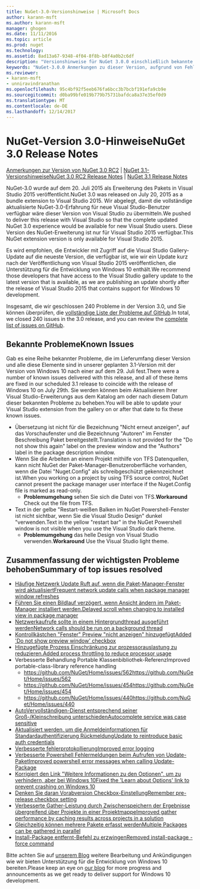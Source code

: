```yaml
---
title: NuGet-3.0-Versionshinweise | Microsoft Docs
author: karann-msft
ms.author: karann-msft
manager: ghogen
ms.date: 11/11/2016
ms.topic: article
ms.prod: nuget
ms.technology: 
ms.assetid: 8ad13a67-9348-4f04-8f8b-b8f4a0b2c6df
description: "Versionshinweise für NuGet 3.0.0 einschließlich bekannte Probleme, Fehlerbehebungen, Funktionen und Archivierung von dcrs Design."
keywords: "NuGet-3.0.0 Anmerkungen zu dieser Version, aufgrund von Fehlerbehebungen, bekannte Probleme, zusätzliche Funktionen, Archivierung von dcrs Design"
ms.reviewer:
- karann-msft
- unniravindranathan
ms.openlocfilehash: 95c4bf92f5eeb676fa6bcc3b7bcbf191efa9cb9e
ms.sourcegitcommit: d0ba99bfe019b779b75731bafdca8a37e35ef0d9
ms.translationtype: MT
ms.contentlocale: de-DE
ms.lasthandoff: 12/14/2017
---
```

# <a name="nuget-30-release-notes"></a><span data-ttu-id="6c5ed-104">NuGet-Version 3.0-Hinweise</span><span class="sxs-lookup"><span data-stu-id="6c5ed-104">NuGet 3.0 Release Notes</span></span>

<span data-ttu-id="6c5ed-105">[Anmerkungen zur Version von NuGet 3.0 RC2](../release-notes/nuget-3.0-RC2.md) | [NuGet 3.1-Versionshinweise](../release-notes/nuget-3.1.md)</span><span class="sxs-lookup"><span data-stu-id="6c5ed-105">[NuGet 3.0 RC2 Release Notes](../release-notes/nuget-3.0-RC2.md) | [NuGet 3.1 Release Notes](../release-notes/nuget-3.1.md)</span></span>

<span data-ttu-id="6c5ed-106">NuGet-3.0 wurde auf dem 20. Juli 2015 als Erweiterung des Pakets in Visual Studio 2015 veröffentlicht.</span><span class="sxs-lookup"><span data-stu-id="6c5ed-106">NuGet 3.0 was released on July 20, 2015 as a bundle extension to Visual Studio 2015.</span></span> <span data-ttu-id="6c5ed-107">Wir abgelegt, damit die vollständige aktualisierte NuGet-3.0-Erfahrung für neue Visual Studio-Benutzer verfügbar wäre dieser Version von Visual Studio zu übermitteln.</span><span class="sxs-lookup"><span data-stu-id="6c5ed-107">We pushed to deliver this release with Visual Studio so that the complete updated NuGet 3.0 experience would be available for new Visual Studio users.</span></span> <span data-ttu-id="6c5ed-108">Diese Version des NuGet-Erweiterung ist nur für Visual Studio 2015 verfügbar.</span><span class="sxs-lookup"><span data-stu-id="6c5ed-108">This NuGet extension version is only available for Visual Studio 2015.</span></span>

<span data-ttu-id="6c5ed-109">Es wird empfohlen, die Entwickler mit Zugriff auf die Visual Studio Gallery-Update auf die neueste Version, die verfügbar ist, wie wir ein Update kurz nach der Veröffentlichung von Visual Studio 2015 veröffentlichen, die Unterstützung für die Entwicklung von Windows 10 enthält.</span><span class="sxs-lookup"><span data-stu-id="6c5ed-109">We recommend those developers that have access to the Visual Studio gallery update to the latest version that is available, as we are publishing an update shortly after the release of Visual Studio 2015 that contains support for Windows 10 development.</span></span>

<span data-ttu-id="6c5ed-110">Insgesamt, die wir geschlossen 240 Probleme in der Version 3.0, und Sie können überprüfen, die [vollständige Liste der Probleme auf GitHub](https://github.com/NuGet/Home/issues?q=milestone%3A3.0.0-RTM+is%3Aclosed).</span><span class="sxs-lookup"><span data-stu-id="6c5ed-110">In total, we closed 240 issues in the 3.0 release, and you can review the [complete list of issues on GitHub](https://github.com/NuGet/Home/issues?q=milestone%3A3.0.0-RTM+is%3Aclosed).</span></span>

## <a name="known-issues"></a><span data-ttu-id="6c5ed-111">Bekannte Probleme</span><span class="sxs-lookup"><span data-stu-id="6c5ed-111">Known Issues</span></span>

<span data-ttu-id="6c5ed-112">Gab es eine Reihe bekannter Probleme, die im Lieferumfang dieser Version und alle diese Elemente sind in unserer geplanten 3.1-Version mit der Version von Windows 10 nach einer auf dem 29. Juli fest.</span><span class="sxs-lookup"><span data-stu-id="6c5ed-112">There were a number of known issues delivered with this release, and all of these items are fixed in our scheduled 3.1 release to coincide with the release of Windows 10 on July 29th.</span></span>  <span data-ttu-id="6c5ed-113">Sie werden können beim Aktualisieren Ihrer Visual Studio-Erweiterungs aus dem Katalog am oder nach diesem Datum dieser bekannten Probleme zu beheben.</span><span class="sxs-lookup"><span data-stu-id="6c5ed-113">You will be able to update your Visual Studio extension from the gallery on or after that date to fix these known issues.</span></span>

*  <span data-ttu-id="6c5ed-114">Übersetzung ist nicht für die Bezeichnung "Nicht erneut anzeigen", auf das Vorschaufenster und die Bezeichnung "Autoren" im Fenster Beschreibung Paket bereitgestellt.</span><span class="sxs-lookup"><span data-stu-id="6c5ed-114">Translation is not provided for the "Do not show this again" label on the preview window and the "Authors" label in the package description window.</span></span>
*  <span data-ttu-id="6c5ed-115">Wenn Sie die Arbeiten an einem Projekt mithilfe von TFS Datenquellen, kann nicht NuGet der Paket-Manager-Benutzeroberfläche vorhanden, wenn die Datei "Nuget.Config" als schreibgeschützt gekennzeichnet ist.</span><span class="sxs-lookup"><span data-stu-id="6c5ed-115">When you working on a project by using TFS source control, NuGet cannot present the package manager user interface if the Nuget.Config file is marked as read-only.</span></span>
   * <span data-ttu-id="6c5ed-116">**Problemumgehung** sehen Sie sich die Datei von TFS.</span><span class="sxs-lookup"><span data-stu-id="6c5ed-116">**Workaround** Check out the file from TFS.</span></span>
*  <span data-ttu-id="6c5ed-117">Text in der gelbe "Restart-weißen Balken im NuGet Powershell-Fenster ist nicht sichtbar, wenn Sie die Visual Studio Design" dunkel "verwenden.</span><span class="sxs-lookup"><span data-stu-id="6c5ed-117">Text in the yellow "restart bar" in the NuGet Powershell window is not visible when you use the Visual Studio dark theme.</span></span>
   * <span data-ttu-id="6c5ed-118">**Problemumgehung** das helle Design von Visual Studio verwenden.</span><span class="sxs-lookup"><span data-stu-id="6c5ed-118">**Workaround** Use the Visual Studio light theme.</span></span>


## <a name="summary-of-top-issues-resolved"></a><span data-ttu-id="6c5ed-119">Zusammenfassung der wichtigsten Probleme behoben</span><span class="sxs-lookup"><span data-stu-id="6c5ed-119">Summary of top issues resolved</span></span>

* [<span data-ttu-id="6c5ed-120">Häufige Netzwerk Update Ruft auf, wenn die Paket-Manager-Fenster wird aktualisiert</span><span class="sxs-lookup"><span data-stu-id="6c5ed-120">Frequent network update calls when package manager window refreshes</span></span>](https://github.com/NuGet/Home/issues/515)
* [<span data-ttu-id="6c5ed-121">Führen Sie einen Bildlauf verzögert, wenn Ansicht ändern im Paket-Manager installiert werden.</span><span class="sxs-lookup"><span data-stu-id="6c5ed-121">Delayed scroll when changing to installed view in package manager</span></span>](https://github.com/NuGet/Home/issues/519)
* [<span data-ttu-id="6c5ed-122">Netzwerkaufrufe sollte in einem Hintergrundthread ausgeführt werden</span><span class="sxs-lookup"><span data-stu-id="6c5ed-122">Network calls should be run on a background thread</span></span>](https://github.com/NuGet/Home/issues/516)
* [<span data-ttu-id="6c5ed-123">Kontrollkästchen "Fenster" Preview "nicht anzeigen" hinzugefügt</span><span class="sxs-lookup"><span data-stu-id="6c5ed-123">Added 'Do not show preview window' checkbox</span></span>](https://github.com/NuGet/Home/issues/566)
* [<span data-ttu-id="6c5ed-124">Hinzugefügte Prozess Einschränkung zur prozessorauslastung zu reduzieren.</span><span class="sxs-lookup"><span data-stu-id="6c5ed-124">Added process throttling to reduce processor usage</span></span>](https://github.com/NuGet/Home/issues/356)
* <span data-ttu-id="6c5ed-125">Verbesserte Behandlung Portable Klassenbibliothek-Referenz</span><span class="sxs-lookup"><span data-stu-id="6c5ed-125">Improved portable-class-library reference handling</span></span>
    * [<span data-ttu-id="6c5ed-126">https://github.com/NuGet/Home/issues/562</span><span class="sxs-lookup"><span data-stu-id="6c5ed-126">https://github.com/NuGet/Home/issues/562</span></span>](https://github.com/NuGet/Home/issues/562)
    * [<span data-ttu-id="6c5ed-127">https://github.com/NuGet/Home/issues/454</span><span class="sxs-lookup"><span data-stu-id="6c5ed-127">https://github.com/NuGet/Home/issues/454</span></span>](https://github.com/NuGet/Home/issues/454)
    * [<span data-ttu-id="6c5ed-128">https://github.com/NuGet/Home/issues/440</span><span class="sxs-lookup"><span data-stu-id="6c5ed-128">https://github.com/NuGet/Home/issues/440</span></span>](https://github.com/NuGet/Home/issues/440)
* [<span data-ttu-id="6c5ed-129">AutoVervollständigen-Dienst entsprechend seiner Groß-/Kleinschreibung unterschieden</span><span class="sxs-lookup"><span data-stu-id="6c5ed-129">Autocomplete service was case sensitive</span></span>](https://github.com/NuGet/Home/issues/198)
* [<span data-ttu-id="6c5ed-130">Aktualisiert werden, um die Anmeldeinformationen für Standardauthentifizierung Rückmeldung</span><span class="sxs-lookup"><span data-stu-id="6c5ed-130">Update to reintroduce basic auth credentials</span></span>](https://github.com/NuGet/Home/issues/456)
* [<span data-ttu-id="6c5ed-131">Verbesserte fehlerprotokollierung</span><span class="sxs-lookup"><span data-stu-id="6c5ed-131">Improved error logging</span></span>](https://github.com/NuGet/Home/issues/407)
* [<span data-ttu-id="6c5ed-132">Verbesserte Powershell Fehlermeldungen beim Aufrufen von Update-Paket</span><span class="sxs-lookup"><span data-stu-id="6c5ed-132">Improved powershell error messages when calling Update-Package</span></span>](https://github.com/NuGet/Home/issues/5)
* [<span data-ttu-id="6c5ed-133">Korrigiert den Link "Weitere Informationen zu den Optionen", um zu verhindern, aber bei Windows 10</span><span class="sxs-lookup"><span data-stu-id="6c5ed-133">Fixed the 'Learn about Options' link to prevent crashing on Windows 10</span></span>](https://github.com/NuGet/Home/issues/822)
* [<span data-ttu-id="6c5ed-134">Denken Sie daran Vorabversion Checkbox-Einstellung</span><span class="sxs-lookup"><span data-stu-id="6c5ed-134">Remember pre-release checkbox setting</span></span>](https://github.com/NuGet/Home/issues/732)
* [<span data-ttu-id="6c5ed-135">Verbesserte Gather-Leistung durch Zwischenspeichern der Ergebnisse übergreifend über Projekte in einer Projektmappe</span><span class="sxs-lookup"><span data-stu-id="6c5ed-135">Improved gather performance by caching results across projects in a solution</span></span>](https://github.com/NuGet/Home/issues/721)
* [<span data-ttu-id="6c5ed-136">Gleichzeitig können mehrere Pakete erfasst werden</span><span class="sxs-lookup"><span data-stu-id="6c5ed-136">Multiple Packages can be gathered in parallel</span></span>](https://github.com/NuGet/Home/issues/713)
* [<span data-ttu-id="6c5ed-137">Install-Package entfernt-Befehl zu erzwingen</span><span class="sxs-lookup"><span data-stu-id="6c5ed-137">Removed install-package -force command</span></span>](https://github.com/NuGet/Home/issues/697)

<span data-ttu-id="6c5ed-138">Bitte achten Sie auf [unserem Blog](http://blog.nuget.org) weitere Bearbeitung und Ankündigungen wie wir bieten Unterstützung für die Entwicklung von Windows 10 bereiten.</span><span class="sxs-lookup"><span data-stu-id="6c5ed-138">Please keep an eye on [our blog](http://blog.nuget.org) for more progress and announcements as we get ready to deliver support for Windows 10 development.</span></span>